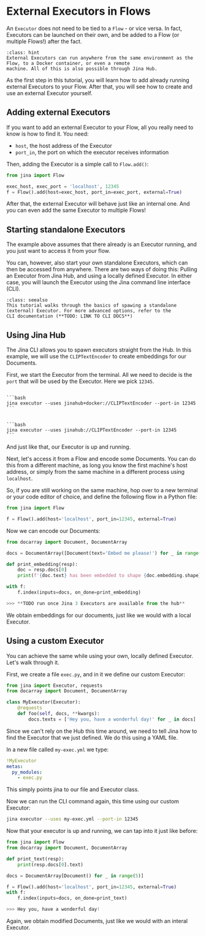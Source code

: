 # External Executors in Flows

An `Executor` does not need to be tied to a `Flow` - or vice versa.
In fact, Executors can be launched on their own, and be added to a Flow (or multiple Flows!) after the fact.


````{admonition} Where can external Executors run?
:class: hint
External Executors can run anywhere from the same environment as the Flow, to a Docker container, or even a remote
machine. All of this is also possible through Jina Hub.
````

As the first step in this tutorial, you will learn how to add already running external Executors to your Flow.
After that, you will see how to create and use an external Executor yourself.

## Adding external Executors

If you want to add an external Executor to your Flow, all you really need to know is how to find it.
You need:

- `host`, the host address of the Executor
- `port_in`, the port on which the executor receives information

Then, adding the Executor is a simple call to `Flow.add()`:

```python
from jina import Flow

exec_host, exec_port = 'localhost', 12345
f = Flow().add(host=exec_host, port_in=exec_port, external=True)
```

After that, the external Executor will behave just like an internal one. And you can even add the same Executor to multiple
Flows!

## Starting standalone Executors

The example above assumes that there already is an Executor running, and you just want to access
it from your flow.

You can, however, also start your own standalone Executors, which can then be accessed from anywhere. There are two
ways of doing this: Pulling an Executor from Jina Hub, and using a locally defined Executor. In either case, you will
launch the Executor using the Jina command line interface (CLI).

````{admonition} Advanced CLI options
:class: seealso
This tutorial walks through the basics of spawing a standalone (external) Executor. For more advanced options, refer to the
CLI documentation (**TODO: LINK TO CLI DOCS**)
````

## Using Jina Hub

The Jina CLI allows you to spawn executors straight from the Hub.
In this example, we will use the `CLIPTextEncoder` to create embeddings for our Documents.

First, we start the Executor from the terminal. All we need to decide is the `port` that will be used by the Executor.
Here we pick `12345`.

````{tab} Using Docker

```bash
jina executor --uses jinahub+docker://CLIPTextEncoder --port-in 12345
```

````

````{tab} Without Docker

```bash
jina executor --uses jinahub://CLIPTextEncoder --port-in 12345
```

````

And just like that, our Executor is up and running.

Next, let's access it from a Flow and encode some Documents. You can do this from a different machine, as long you know
the first machine's host address, or simply from the same machine in a different process using `localhost`.

So, if you are still working on the same machine, hop over to a new terminal or your code editor of choice, and define
the following flow in a Python file:

```python
from jina import Flow

f = Flow().add(host='localhost', port_in=12345, external=True)

```

Now we can encode our Documents:

```python
from docarray import Document, DocumentArray

docs = DocumentArray([Document(text='Embed me please!') for _ in range(5)])

def print_embedding(resp):
    doc = resp.docs[0]
    print(f'{doc.text} has been embedded to shape {doc.embedding.shape}')

with f:
    f.index(inputs=docs, on_done=print_embedding)

>>> **TODO run once Jina 3 Executors are available from the hub** 
```

We obtain embeddings for our documents, just like we would with a local Executor.

## Using a custom Executor

You can achieve the same while using your own, locally defined Executor. Let's walk through it.

First, we create a file `exec.py`, and in it we define our custom Executor:

```python
from jina import Executor, requests
from docarray import Document, DocumentArray

class MyExecutor(Executor):
    @requests
    def foo(self, docs, **kwargs):
        docs.texts = ['Hey you, have a wonderful day!' for _ in docs]
```

Since we can't rely on the Hub this time around, we need to tell Jina how to find the Executor that we just defined.
We do this using a YAML file.

In a new file called `my-exec.yml` we type:

```yaml
!MyExecutor
metas:
  py_modules:
    - exec.py
```

This simply points jina to our file and Executor class.

Now we can run the CLI command again, this time using our custom Executor:

```bash
jina executor --uses my-exec.yml --port-in 12345
```

Now that your executor is up and running, we can tap into it just like before:

```python
from jina import Flow
from docarray import Document, DocumentArray

def print_text(resp):
    print(resp.docs[0].text)

docs = DocumentArray[Document() for _ in range(5)]

f = Flow().add(host='localhost', port_in=12345, external=True)
with f:
    f.index(inputs=docs, on_done=print_text)

>>> Hey you, have a wonderful day!
```

Again, we obtain modified Documents, just like we would with an interal Executor.

